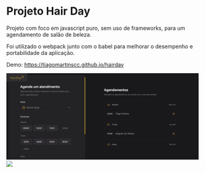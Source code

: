 # Projeto Hair Day

Projeto com foco em javascript puro, sem uso de frameworks, para um agendamento de salão de beleza.

Foi utilizado o webpack junto com o babel para melhorar o desempenho e portabilidade da aplicação.


Demo: <https://tiagomartinscc.github.io/hairday>

<img src="src/assets/project.png">

<img src="https://app.rocketseat.com.br/_next/image?url=https%3A%2F%2Fxesque.rocketseat.dev%2Fplatform%2F1712670610276.svg&w=1920&q=100">

